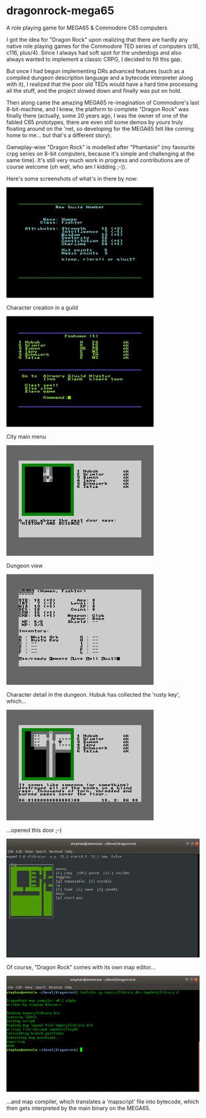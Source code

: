 # dragonrock-mega65
A role playing game for MEGA65 & Commodore C65 computers

I got the idea for "Dragon Rock" upon realizing that there are hardly any native role playing
games for the Commodore TED series of computers (c16, c116, plus/4). Since I always had soft 
spot for the underdogs and also always wanted to implement a classic CRPG, I decided to fill this gap.

But once I had begun implementing DRs advanced features (such as a compiled dungeon description
language and a bytecode interpreter along with it), I realized that the poor old TEDs would have
a hard time processing all the stuff, and the project slowed down and finally was put on hold.

Then along came the amazing MEGA65 re-imagination of Commodore's last 8-bit-machine, and I knew,
the platform to complete "Dragon Rock" was finally there (actually, some 20 years ago, I was the
owner of one of the fabled C65 prototypes, there are even still some demos by yours truly 
floating around on the 'net, so developing for the MEGA65 felt like coming home to me... but that's
a different story).

Gameplay-wise "Dragon Rock" is modelled after "Phantasie" (my favourite crpg series on 8-bit 
computers, because it's simple and challenging at the same time). It's still very much work
in progress and contributions are of course welcome (oh well, who am I kidding ;-)).

Here's some screenshots of what's in there by now:

![Screen1](screenshots/characterCreation.jpg)

Character creation in a guild

![Screen2](screenshots/cityMain.jpg)

City main menu

![Screen3](screenshots/dungeon1.jpg)

Dungeon view

![Screen4](screenshots/characterDisplay.jpg)

Character detail in the dungeon. Hubuk has collected the 'rusty key', which...

![Screen5](screenshots/dungeon2.jpg)

...opened this door ;-)

![Screen6](screenshots/mapEditor.png)

Of course, "Dragon Rock" comes with its own map editor...

![Screen7](screenshots/mapCompiler.png)

...and map compiler, which translates a 'mapscript' file into bytecode, which then
gets interpreted by the main binary on the MEGA65.

